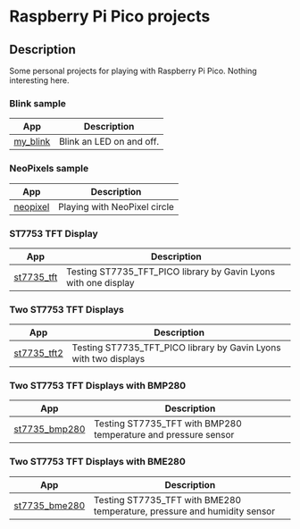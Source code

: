 # Raspberry Pi Pico projects

## Description

Some personal projects for playing with Raspberry Pi Pico. Nothing interesting here.

###  Blink sample

App|Description
---|---
[my_blink](my_blink) | Blink an LED on and off.


### NeoPixels sample

App|Description 
---|---
[neopixel](neopixel) | Playing with NeoPixel circle


### ST7753 TFT Display

App|Description 
---|---
[st7735_tft](st7735_tft) | Testing ST7735_TFT_PICO library by Gavin Lyons with one display

### Two ST7753 TFT Displays

App|Description 
---|---
[st7735_tft2](st7735_tft2) | Testing ST7735_TFT_PICO library by Gavin Lyons with two displays

### Two ST7753 TFT Displays with BMP280

App|Description 
---|---
[st7735_bmp280](st7735_bmp280) | Testing ST7735_TFT with BMP280 temperature and pressure sensor

### Two ST7753 TFT Displays with BME280

App|Description 
---|---
[st7735_bme280](st7735_bme280) | Testing ST7735_TFT with BME280 temperature, pressure and humidity sensor

